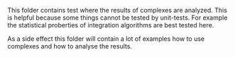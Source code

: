 This folder contains test where the results of complexes are analyzed. This is
helpful because some things cannot be tested by unit-tests. For example the
statistical proberties of integration algorithms are best tested here.

As a side effect this folder will contain a lot of examples how to use complexes
and how to analyse the results.
